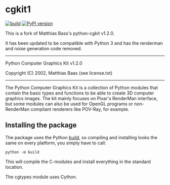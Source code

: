 # cgkit1

[![build](https://github.com/strawlab/cgkit1/workflows/build-and-test/badge.svg?branch=master)](https://github.com/strawlab/cgkit1/actions?query=branch%3Amaster)
[![PyPI version](https://badge.fury.io/py/cgkit1.svg)](https://badge.fury.io/py/cgkit1)

This is a fork of Matthias Bass's python-cgkit v1.2.0.

It has been updated to be compatible with Python 3 and has the renderman and
noise generation code removed.

<hr>
Python Computer Graphics Kit v1.2.0

Copyright (C) 2002, Matthias Baas (see license.txt)
<hr>

The Python Computer Graphics Kit is a collection of Python modules
that contain the basic types and functions to be able to create 3D
computer graphics images. The kit mainly focuses on Pixar's RenderMan
interface, but some modules can also be used for OpenGL programs or
non-RenderMan compliant renderers like POV-Ray, for example.

## Installing the package

The package uses the Python
[build](https://pypa-build.readthedocs.io/en/stable/), so compiling and
installing looks the same on every platform, you simply have to call:

```
python -m build
```

This will compile the C-modules and install everything in the standard
location.

The cgtypes module uses Cython.
